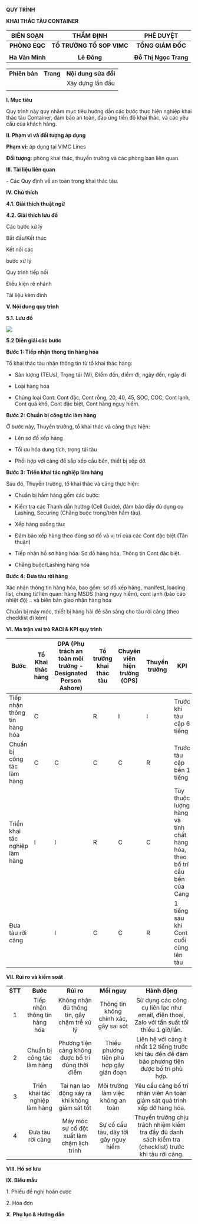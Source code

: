**QUY TRÌNH**

**KHAI THÁC TÀU CONTAINER**

| **<span class="mark">BIÊN SOẠN</span>** | **<span class="mark">THẨM ĐỊNH</span>** | <span class="mark"> **PHÊ DUYỆT**</span> |
|:--:|:--:|:--:|
| **<span class="mark">PHÒNG EQC</span>** | **<span class="mark">TỔ TRƯỞNG TỔ SOP VIMC</span>** | **<span class="mark">TỔNG GIÁM ĐỐC</span>** |
|  |  |  |
| **Hà Văn Minh** | **Lê Đông** | **Đỗ Thị Ngọc Trang** |

|               |           |                      |
|:-------------:|:---------:|:--------------------:|
| **Phiên bản** | **Trang** | **Nội dung sửa đổi** |
|               |           |   Xây dựng lần đầu   |
|               |           |                      |

**I. Mục tiêu**

Quy trình này quy nhằm mục tiêu hướng dẫn các bước thực hiện nghiệp khai
thác tàu Container, đảm bảo an toàn, đáp ứng tiến độ khai thác, và các
yêu cầu của khách hàng.

**II. Phạm vi và đối tượng áp dụng**

**Phạm vi:** áp dụng tại VIMC Lines

**Đối tượng**: phòng khai thác, thuyền trưởng và các phòng ban liên
quan.

**III. Tài liệu liên quan**

\- Các Quy định về an toàn trong khai thác tàu.

**IV. Chú thích**

**4.1. Giải thích thuật ngữ**

**4.2. Giải thích lưu đồ**

Các bước xử lý

Bắt đầu/Kết thúc

Kết nối các

bước xử lý

Quy trình tiếp nối

Điều kiện rẽ nhánh

Tài liệu kèm đính

**V. Nội dung quy trình**

**5.1. Lưu đồ**

![](media/image2.emf)

**5.2 Diễn giải các bước**

**Bước 1: Tiếp nhận thong tin hàng hóa**

Tổ khai thác tàu nhận thông tin từ tổ khai thác hàng:

- Sản lượng (TEUs), Trọng tải (W), Điểm đến, điểm đi, ngày đến, ngày đi

- Loại hàng hóa

- Chủng loại Cont: Cont đặc, Cont rỗng, 20, 40, 45, SOC, COC, Cont lạnh,
  Cont quá khổ, Cont đặc biệt, Cont hàng nguy hiểm.

**Bước 2:** **Chuẩn bị công tác làm hàng**

Ở bước này, Thuyền trưởng, tổ khai thác và cảng thực hiện:

- Lên sơ đồ xếp hàng

- Tối ưu hóa dung tích, trọng tải tàu

- Phối hợp với cảng để sắp xếp cầu bến, thiết bị xếp dỡ.

**Bước 3:** **Triển khai tác nghiệp làm hàng**

Sau đó, Thuyền trưởng, tổ khai thác và cảng thực hiện:

- Chuẩn bị hầm hàng gồm các bước:

<!-- -->

- Kiểm tra các Thanh dẫn hướng (Cell Guide), đảm bảo đầy đủ dụng cụ
  Lashing, Securing (Chằng buộc trong/trên hầm tàu).

<!-- -->

- Xếp hàng xuống tàu:

<!-- -->

- Đảm bảo xếp hàng theo đúng sơ đồ và vị trí của các Cont đặc biệt (Tân
  thuận)

- Tiếp nhận hồ sơ hàng hóa: Sơ đồ hàng hóa, Thông tin Cont đặc biệt.

<!-- -->

- Chằng buộc/Lashing hàng hóa

**Bước 4**: **Đưa tàu rời hàng**

Xác nhận thông tin hàng hóa, bao gồm: sơ đồ xếp hàng, manifest, loading
list, chứng từ liên quan: hàng MSDS (hàng nguy hiểm), cont lạnh (báo cáo
nhiệt độ) .. và biên bản giao nhận hàng hóa

Chuẩn bị máy móc, thiết bị hàng hải để sẵn sàng cho tàu rời cảng (theo
checklist đi kèm)

**VI. Ma trận vai trò RACI & KPI quy trình**

| **Bước** | **Tổ Khai thác hàng** | **DPA (Phụ trách an toàn môi trường - Designated Person Ashore)** | **Tổ trưởng khai thác tàu** | **Chuyên viên hiện trường (OPS)** | **Thuyền trưởng** | **KPI** |
|----|----|----|----|----|----|----|
| Tiếp nhận thông tin hàng hóa | C |   | R | I | I | Trước khi tàu cập 6 tiếng |
| Chuẩn bị công tác làm hàng | C | C | C | C | R | Trước tàu cập bến 1 tiếng |
| Triển khai tác nghiệp làm hàng | I | I | R | C | C | Tùy thuộc lượng hàng và tính chất hàng hóa, theo bố trí cầu bến của Cảng |
| Đưa tàu rời cảng |   | I | C | C | R | 1 tiếng sau khi Cont cuối cùng lên tàu |

**VII. Rủi ro và kiểm soát**

|  |  |  |  |  |
|:--:|:--:|:--:|:--:|:--:|
| **STT** | **Bước** | **Rủi ro** | **Mối nguy** | **Hành động** |
| 1 | Tiếp nhận thông tin hàng hóa | Không nhận đủ thông tin, gây chậm trễ xử lý | Thông tin không chính xác, gây sai sót | Sử dụng các công cụ liên lạc như email, điện thoại, Zalo với tần suất tối thiểu 1 giờ/lần. |
| 2 | Chuẩn bị công tác làm hàng | Phương tiện cảng không được bố trí đúng thời điểm | Thiếu phương tiện phù hợp gây gián đoạn | Liên hệ với cảng ít nhất 12 tiếng trước khi tàu đến để đảm bảo phương tiện được bố trí phù hợp. |
| 3 | Triển khai tác nghiệp làm hàng | Tai nạn lao động xảy ra khi không giám sát tốt | Môi trường làm việc không an toàn | Yêu cầu cảng bố trí nhân viên An toàn giám sát quá trình xếp dỡ hàng hóa. |
| 4 | Đưa tàu rời cảng | Máy móc sự cố đột xuất làm chậm lịch trình | Sự cố cẩu tàu, dây tời gây nguy hiểm | Thuyền trưởng chịu trách nhiệm kiểm tra đầy đủ danh sách kiểm tra (checklist) trước khi tàu rời cảng. |

**VIII. Hồ sơ lưu**

**IX. Biểu mẫu**

1\. Phiếu đề nghị hoàn cược

2\. Hóa đơn

**X. Phụ lục & Hướng dẫn**
